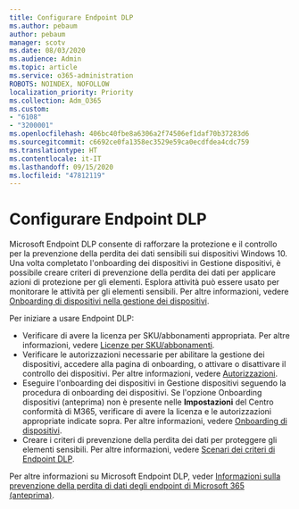 ```yaml
---
title: Configurare Endpoint DLP
ms.author: pebaum
author: pebaum
manager: scotv
ms.date: 08/03/2020
ms.audience: Admin
ms.topic: article
ms.service: o365-administration
ROBOTS: NOINDEX, NOFOLLOW
localization_priority: Priority
ms.collection: Adm_O365
ms.custom:
- "6108"
- "3200001"
ms.openlocfilehash: 406bc40fbe8a6306a2f74506ef1daf70b37283d6
ms.sourcegitcommit: c6692ce0fa1358ec3529e59ca0ecdfdea4cdc759
ms.translationtype: HT
ms.contentlocale: it-IT
ms.lasthandoff: 09/15/2020
ms.locfileid: "47812119"
---
```

# <a name="configure-endpoint-dlp"></a>Configurare Endpoint DLP

Microsoft Endpoint DLP consente di rafforzare la protezione e il controllo per la prevenzione della perdita dei dati sensibili sui dispositivi Windows 10. Una volta completato l'onboarding dei dispositivi in Gestione dispositivi, è possibile creare criteri di prevenzione della perdita dei dati per applicare azioni di protezione per gli elementi. Esplora attività può essere usato per monitorare le attività per gli elementi sensibili. Per altre informazioni, vedere [Onboarding di dispositivi nella gestione dei dispositivi](https://docs.microsoft.com/microsoft-365/compliance/endpoint-dlp-getting-started#onboarding-devices-into-device-management).  

Per iniziare a usare Endpoint DLP:

- Verificare di avere la licenza per SKU/abbonamenti appropriata. Per altre informazioni, vedere [Licenze per SKU/abbonamenti](https://docs.microsoft.com/microsoft-365/compliance/endpoint-dlp-getting-started#skusubscriptions-licensing).
- Verificare le autorizzazioni necessarie per abilitare la gestione dei dispositivi, accedere alla pagina di onboarding, o attivare o disattivare il controllo dei dispositivi. Per altre informazioni, vedere [Autorizzazioni](https://docs.microsoft.com/microsoft-365/compliance/endpoint-dlp-getting-started#permissions).
- Eseguire l'onboarding dei dispositivi in Gestione dispositivi seguendo la procedura di onboarding dei dispositivi. Se l'opzione Onboarding dispositivi (anteprima) non è presente nelle **Impostazioni** del Centro conformità di M365, verificare di avere la licenza e le autorizzazioni appropriate indicate sopra. Per altre informazioni, vedere [Onboarding di dispositivi](https://docs.microsoft.com/microsoft-365/compliance/endpoint-dlp-getting-started#onboarding-devices). 
- Creare i criteri di prevenzione della perdita dei dati per proteggere gli elementi sensibili. Per altre informazioni, vedere [Scenari dei criteri di Endpoint DLP](https://docs.microsoft.com/microsoft-365/compliance/endpoint-dlp-using?view=o365-worldwide#endpoint-dlp-policy-scenarios).

Per altre informazioni su Microsoft Endpoint DLP, veder [Informazioni sulla prevenzione della perdita di dati degli endpoint di Microsoft 365 (anteprima)](https://docs.microsoft.com/microsoft-365/compliance/endpoint-dlp-learn-about).